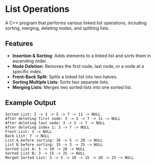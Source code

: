 # List Operations

A C++ program that performs various linked list operations, including sorting, merging, deleting nodes, and splitting lists.

## Features

- **Insertion & Sorting**: Adds elements to a linked list and sorts them in ascending order.
- **Node Deletion**: Removes the first node, last node, or a node at a specific index.
- **Front-Back Split**: Splits a linked list into two halves.
- **Sorting Multiple Lists**: Sorts two separate lists.
- **Merging Lists**: Merges two sorted lists into one sorted list.

## Example Output

```plaintext
Sorted List: 2 -> 3 -> 5 -> 7 -> 11 -> NULL
After deleting first node: 3 -> 5 -> 7 -> 11 -> NULL
After deleting last node: 3 -> 5 -> 7 -> NULL
After deleting index 1: 3 -> 7 -> NULL
Front List: 3 -> NULL
Back List: 7 -> NULL
List A before sorting: 10 -> 5 -> 20 -> NULL
List B before sorting: 15 -> 3 -> 25 -> NULL
Sorted List A: 5 -> 10 -> 20 -> NULL
Sorted List B: 3 -> 15 -> 25 -> NULL
Merged Sorted List: 3 -> 5 -> 10 -> 15 -> 20 -> 25 -> NULL

